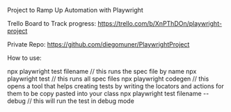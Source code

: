 Project to Ramp Up Automation with Playwright


Trello Board to Track progress:
https://trello.com/b/XnPThDOn/playwright-project

Private Repo:
https://github.com/diegomuner/PlaywrightProject

How to use:

npx playwright test filename                     // this runs the spec file by name
npx playwright test                              // this runs all spec files
npx playwright codegen                           // this opens a tool that helps creating tests by writing the locators and actions for them to be copy pasted into your class
npx playwright test filename --debug             // this will run the test in debug mode